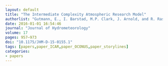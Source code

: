 ```yaml
---
layout: default
title: "The Intermediate Complexity Atmospheric Research Model"
authorlist: "Gutmann, E., I. Barstad, M.P. Clark, J. Arnold, and R. Rasmussen"
date: 2016-01-01 16:54:46
journal: "Journal of Hydrometeorology"
volume: 17
pages: 957–973
doi: "10.1175/JHM-D-15-0155.1"
tags: [papers,paper_ICAR,paper_OCONUS,paper_storylines]
categories:
- papers
---
```


